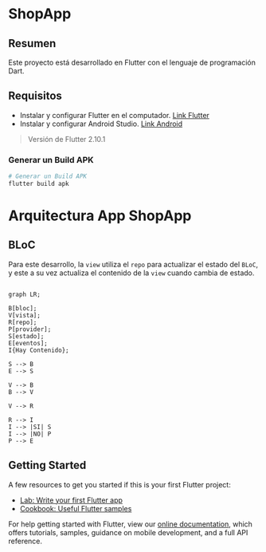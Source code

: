 # ShopApp

## Resumen

Este proyecto está desarrollado en Flutter con el lenguaje de programación Dart.

## Requisitos
- Instalar y configurar Flutter en el computador. [Link Flutter](https://flutter.dev/docs/get-started/install)
- Instalar y configurar Android Studio. [Link Android](https://developer.android.com/studio)


> Versión de Flutter 2.10.1


### Generar un Build APK

```sh
# Generar un Build APK
flutter build apk
```


# Arquitectura App ShopApp

## BLoC

Para este desarrollo, la `view` utiliza el `repo` para actualizar el estado del `BLoC`, y este a su vez actualiza el contenido de la `view` cuando cambia de estado.


```mermaid

graph LR;

B[bloc];
V[vista];
R[repo];
P[provider];
S[estado];
E[eventos];
I{Hay Contenido};

S --> B
E --> S

V --> B
B --> V

V --> R

R --> I
I --> |SI| S
I --> |NO| P
P --> E

```



## Getting Started
A few resources to get you started if this is your first Flutter project:

- [Lab: Write your first Flutter app](https://flutter.dev/docs/get-started/codelab)
- [Cookbook: Useful Flutter samples](https://flutter.dev/docs/cookbook)

For help getting started with Flutter, view our
[online documentation](https://flutter.dev/docs), which offers tutorials,
samples, guidance on mobile development, and a full API reference.
